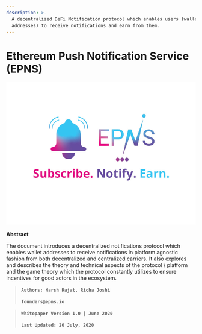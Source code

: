 ```yaml
---
description: >-
  A decentralized DeFi Notification protocol which enables users (wallet
  addresses) to receive notifications and earn from them.
---
```


# Ethereum Push Notification Service \(EPNS\)

![](.gitbook/assets/logofulltaglinesquarsmall.jpg)

**Abstract**

The document introduces a decentralized notifications protocol which enables wallet addresses to receive notifications in platform agnostic fashion from both decentralized and centralized carriers. It also explores and describes the theory and technical aspects of the protocol / platform and the game theory which the protocol constantly utilizes to ensure incentives for good actors in the ecosystem.

> **`Authors: Harsh Rajat, Richa Joshi`**
>
> **`founders@epns.io`**

> **`Whitepaper Version 1.0 | June 2020`**
>
> **`Last Updated: 20 July, 2020`**

